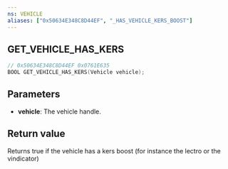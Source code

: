 ```yaml
---
ns: VEHICLE
aliases: ["0x50634E348C8D44EF", "_HAS_VEHICLE_KERS_BOOST"]
---
```

## GET_VEHICLE_HAS_KERS

```c
// 0x50634E348C8D44EF 0x0761E635
BOOL GET_VEHICLE_HAS_KERS(Vehicle vehicle);
```


## Parameters
* **vehicle**: The vehicle handle.

## Return value
Returns true if the vehicle has a kers boost (for instance the lectro or the vindicator)
